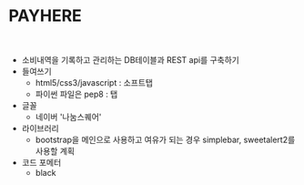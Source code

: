 # PAYHERE

<br>

- 소비내역을 기록하고 관리하는 DB테이블과 REST api를 구축하기
- 들여쓰기
  - html5/css3/javascript : 소프트탭
  - 파이썬 파일은 pep8 : 탭
- 글꼴
  - 네이버 '나눔스퀘어'
- 라이브러리
  - bootstrap을 메인으로 사용하고 여유가 되는 경우 simplebar, sweetalert2를 사용할 계획
- 코드 포메터
  - black

<br>